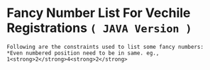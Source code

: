 # Fancy Number List For Vechile Registrations `( JAVA Version )`

	Following are the constraints used to list some fancy numbers:
	*Even numbered position need to be in same. eg., 1<strong>2</strong>4<strong>2</strong>
